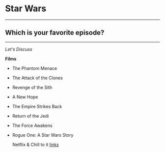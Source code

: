 # Star Wars
------
## Which is your favorite episode?
------

*Let's Discuss*

**Films**

* The Phantom Menace
* The Attack of the Clones
* Revenge of the Sith
* A New Hope
* The Empire Strikes Back
* Return of the Jedi
* The Force Awakens
* Rogue One: A Star Wars Story

    Netflix & Chill to it
[links](http://www.starwars.com/films)